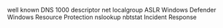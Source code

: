 well known
DNS
1000
descriptor
net localgroup
ASLR
Windows Defender
Windows Resource Protection
nslookup
nbtstat
Incident Response
